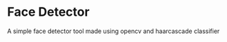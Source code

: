 <h1>Face Detector</h1>
<p>A simple face detector tool made using opencv and haarcascade classifier</p>
